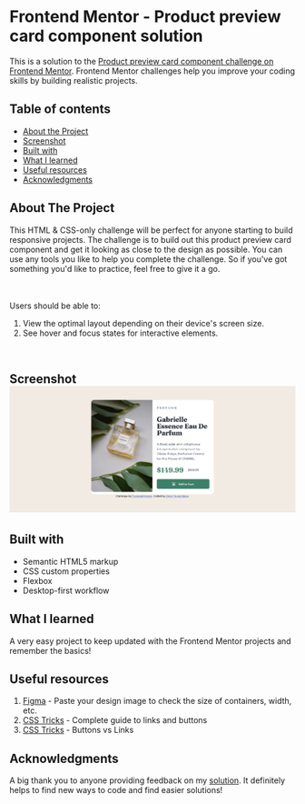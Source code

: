 # Frontend Mentor - Product preview card component solution

This is a solution to the [Product preview card component challenge on Frontend Mentor](https://www.frontendmentor.io/challenges/product-preview-card-component-GO7UmttRfa). Frontend Mentor challenges help you improve your coding skills by building realistic projects. 

## Table of contents

- [About the Project](#about-the-project)
- [Screenshot](#screenshot)
- [Built with](#built-with)
- [What I learned](#what-i-learned)
- [Useful resources](#useful-resources)
- [Acknowledgments](#acknowledgments)


## About The Project

<p>This HTML & CSS-only challenge will be perfect for anyone starting to build responsive projects.
The challenge is to build out this product preview card component and get it looking as close to the design as possible.
You can use any tools you like to help you complete the challenge. So if you've got something you'd like to practice, feel free to give it a go.

<br><br>Users should be able to: <br>
1. View the optimal layout depending on their device's screen size.
2. See hover and focus states for interactive elements.
<br>

## Screenshot![](./productPreview.jpg)

## Built with

- Semantic HTML5 markup
- CSS custom properties
- Flexbox
- Desktop-first workflow

## What I learned

A very easy project to keep updated with the Frontend Mentor projects and remember the basics!

## Useful resources

1. <a href="https://www.figma.com/">Figma</a> - Paste your design image to check the size of containers, width, etc.
2. <a href="https://css-tricks.com/a-complete-guide-to-links-and-buttons/">CSS Tricks</a> - Complete guide to links and buttons
3. <a href="https://css-tricks.com/buttons-vs-links/">CSS Tricks</a> - Buttons vs Links

## Acknowledgments

A big thank you to anyone providing feedback on my <a href="[https://www.frontendmentor.io/solutions/product-preview-card-component-2dVqjwidC2](https://www.frontendmentor.io/solutions/product-preview-using-html-css-flexbox-and-advanced-selectors-J4-eESxVUm)">solution</a>. It definitely helps to find new ways to code and find easier solutions!
